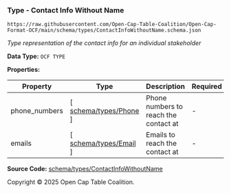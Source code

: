 ### Type - Contact Info Without Name

`https://raw.githubusercontent.com/Open-Cap-Table-Coalition/Open-Cap-Format-OCF/main/schema/types/ContactInfoWithoutName.schema.json`

_Type representation of the contact info for an individual stakeholder_

**Data Type:** `OCF TYPE`

**Properties:**

| Property      | Type                                 | Description                           | Required |
| ------------- | ------------------------------------ | ------------------------------------- | -------- |
| phone_numbers | [ [schema/types/Phone](./Phone.md) ] | Phone numbers to reach the contact at | -        |
| emails        | [ [schema/types/Email](./Email.md) ] | Emails to reach the contact at        | -        |

**Source Code:** [schema/types/ContactInfoWithoutName](../../../../schema/types/ContactInfoWithoutName.schema.json)

Copyright © 2025 Open Cap Table Coalition.
